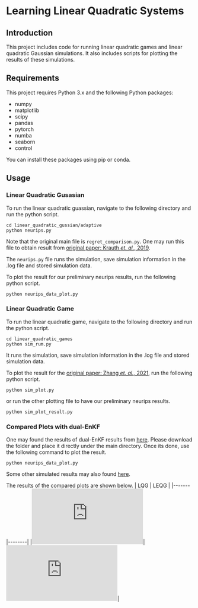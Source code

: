 # Learning Linear Quadratic Systems

## Introduction

This project includes code for running linear quadratic games and linear quadratic Gaussian simulations. It also includes scripts for plotting the results of these simulations.

## Requirements

This project requires Python 3.x and the following Python packages:

- numpy
- matplotlib
- scipy
- pandas
- pytorch
- numba
- seaborn
- control

You can install these packages using pip or conda.


## Usage

### Linear Quadratic Gusasian
To run the linear quadratic guassian, navigate to the following directory and run the python script.
```
cd linear_quadratic_gussian/adaptive
python neurips.py
```

Note that the original main file is `regret_comparison.py`. 
One may run this file to obtain result from [original paper: Krauth *et. al.*, 2019](https://proceedings.neurips.cc/paper_files/paper/2019/hash/aaebdb8bb6b0e73f6c3c54a0ab0c6415-Abstract.html).

The `neurips.py` file runs the simulation, save simulation information in the .log file and stored simulation data.

To plot the result for our preliminary neurips results, run the following python script.
```
python neurips_data_plot.py
```

### Linear Quadratic Game
To run the linear quadratic game, navigate to the following directory and run the python script.
```
cd linear_quadratic_games
python sim_rum.py
```

It runs the simulation, save simulation information in the .log file and stored simulation data.

To plot the result for the [original paper: Zhang *et. al.*, 2021](https://openreview.net/forum?id=NVAOPWZWYlv), run the following python script.
```
python sim_plot.py
```
or run the other plotting file to have our preliminary neurips results.
```
python sim_plot_result.py
```

### Compared Plots with dual-EnKF
One may found the results of dual-EnKF results from [here](https://drive.google.com/drive/folders/1tWFHcO6EF1lOcfO2MgSbyHYb9_Iy6xfT?usp=sharing). Please download the folder and place it directly under the main directory. Once its done, use the following command to plot the result.
```
python neurips_data_plot.py
```

Some other simulated results may also found [here](https://drive.google.com/drive/folders/1h6lkcsROXrtMZp1lIEr1OHIs7166QX1H?usp=sharing).

The results of the compared plots are shown below.
|  LQG  |  LEQG  |
|-------|--------|
|![LQG_comparison](https://github.com/hanson-hschang/Learning_Linear_Quadratic_Systems/blob/main/figs/lqg_comparison.pdf)|![LEQG_comparison](https://github.com/hanson-hschang/Learning_Linear_Quadratic_Systems/blob/main/figs/leqg_comparison.pdf)|